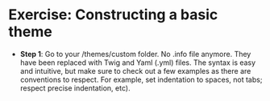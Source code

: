 # Exercise: Constructing a basic theme

* **Step 1**: Go to your /themes/custom folder. No .info file anymore. They have been replaced with Twig and Yaml (.yml) files. The syntax is easy and intuitive, but make sure to check out a few examples as there are conventions to respect. For example, set indentation to spaces, not tabs; respect precise indentation, etc).

